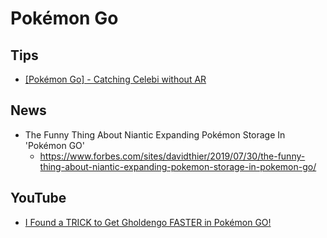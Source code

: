 # Pokémon Go
## Tips
* [[Pokémon Go] - Catching Celebi without AR](https://www.youtube.com/watch?v=gD7SMA7q3wU)

## News
* The Funny Thing About Niantic Expanding Pokémon Storage In 'Pokémon GO'
  * https://www.forbes.com/sites/davidthier/2019/07/30/the-funny-thing-about-niantic-expanding-pokemon-storage-in-pokemon-go/

## YouTube
* [I Found a TRICK to Get Gholdengo FASTER in Pokémon GO!](https://www.youtube.com/watch?v=n0TbaCPhEog)
